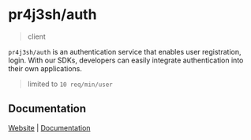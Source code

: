 # pr4j3sh/auth

> client

`pr4j3sh/auth` is an authentication service that enables user registration, login. With our SDKs, developers can easily integrate authentication into their own applications.

> limited to `10 req/min/user`

## Documentation

[Website](https://pr4j3sh-auth.vercel.app/) | [Documentation](https://pr4j3sh.github.io/auth/)
